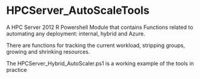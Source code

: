 # HPCServer_AutoScaleTools
A HPC Server 2012 R Powershell Module that contains Functions related to automating any deployment: internal, hybrid and Azure.

There are functions for tracking the current workload, stripping groups, growing and shrinking resources. 

The HPCServer_Hybrid_AutoScaler.ps1 is a working example of the tools in practice
